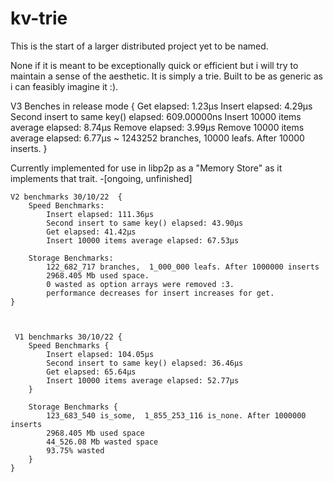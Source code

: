 # kv-trie

This is the start of a larger distributed project yet to be named.

None if it is meant to be exceptionally quick or efficient but i will try to maintain a sense of the aesthetic. It is simply a trie.
Built to be as generic as i can feasibly imagine it :).

V3 Benches in release mode {
    Get elapsed: 1.23µs
    Insert elapsed: 4.29µs
    Second insert to same key() elapsed: 609.00000ns
    Insert 10000 items average elapsed: 8.74µs
    Remove elapsed: 3.99µs
    Remove 10000 items average elapsed: 6.77µs
    ~ 1243252 branches, 10000 leafs. After 10000 inserts.
}

Currently implemented for use in libp2p as a "Memory Store" as it implements that trait. -[ongoing, unfinished]


```
V2 benchmarks 30/10/22  {
    Speed Benchmarks:
        Insert elapsed: 111.36µs
        Second insert to same key() elapsed: 43.90µs
        Get elapsed: 41.42µs
        Insert 10000 items average elapsed: 67.53µs

    Storage Benchmarks:
        122_682_717 branches,  1_000_000 leafs. After 1000000 inserts
        2968.405 Mb used space.
        0 wasted as option arrays were removed :3.
        performance decreases for insert increases for get.
}



 V1 benchmarks 30/10/22 { 
    Speed Benchmarks {
        Insert elapsed: 104.05µs
        Second insert to same key() elapsed: 36.46µs
        Get elapsed: 65.64µs
        Insert 10000 items average elapsed: 52.77µs
    }
    
    Storage Benchmarks {
        123_683_540 is_some,  1_855_253_116 is_none. After 1000000 inserts
        2968.405 Mb used space
        44_526.08 Mb wasted space
        93.75% wasted 
    }
}
